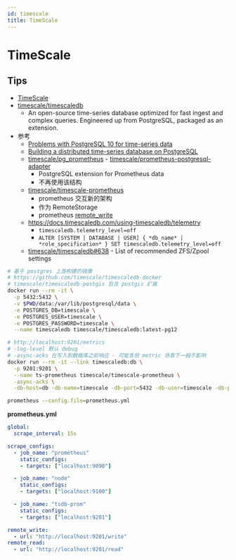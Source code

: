 ```yaml
---
id: timescale
title: TimeScale
---
```


# TimeScale
## Tips
* [TimeScale](http://www.timescale.com/)
* [timescale/timescaledb](https://github.com/timescale/timescaledb)
  * An open-source time-series database optimized for fast ingest and complex queries. Engineered up from PostgreSQL, packaged as an extension.
* 参考
  * [Problems with PostgreSQL 10 for time-series data](https://blog.timescale.com/time-series-data-postgresql-10-vs-timescaledb-816ee808bac5)
  * [Building a distributed time-series database on PostgreSQL](https://blog.timescale.com/blog/building-a-distributed-time-series-database-on-postgresql/)
  * [timescale/pg_prometheus](https://github.com/timescale/pg_prometheus) - [timescale/prometheus-postgresql-adapter](https://github.com/timescale/prometheus-postgresql-adapter)
    * PostgreSQL extension for Prometheus data
    * 不再使用该结构
  * [timescale/timescale-prometheus](https://github.com/timescale/timescale-prometheus)
    * prometheus 交互新的架构
    * 作为 RemoteStorage
    * prometheus [remote_write](https://prometheus.io/docs/prometheus/latest/configuration/configuration/#remote_write)
  * https://docs.timescaledb.com/using-timescaledb/telemetry
    * `timescaledb.telemetry_level=off`
    * `ALTER [SYSTEM | DATABASE | USER] { *db_name* | *role_specification* } SET timescaledb.telemetry_level=off`
  * [timescale/timescaledb#638](https://github.com/timescale/timescaledb/issues/638) - List of recommended ZFS/Zpool settings

```bash
# 基于 postgres 上游构建的镜像
# https://github.com/timescale/timescaledb-docker
# timescale/timescaledb-postgis 包含 postgis 扩展
docker run --rm -it \
  -p 5432:5432 \
  -v $PWD/data:/var/lib/postgresql/data \
  -e POSTGRES_DB=timescale \
  -e POSTGRES_USER=timescale \
  -e POSTGRES_PASSWORD=timescale \
  --name timescaledb timescale/timescaledb:latest-pg12

# http://localhost:9201/metrics
# -log-level 默认 debug
# -async-acks 在写入到数据库之前响应 - 可能丢但 metric 场景下一般不影响
docker run --rm -it --link timescaledb:db \
  -p 9201:9201 \
  --name ts-prometheus timescale/timescale-prometheus \
  -async-acks \
  -db-host=db -db-name=timescale -db-port=5432 -db-user=timescale -db-password=timescale

prometheus --config.file=prometheus.yml
```

__prometheus.yml__

```yaml
global:
  scrape_interval: 15s

scrape_configs:
  - job_name: "prometheus"
    static_configs:
    - targets: ["localhost:9090"]

  - job_name: "node"
    static_configs:
    - targets: ["localhost:9100"]

  - job_name: "tsdb-prom"
    static_configs:
    - targets: ["localhost:9201"]

remote_write:
  - url: "http://localhost:9201/write"
remote_read:
  - url: "http://localhost:9201/read"
```
